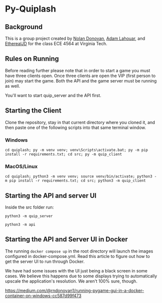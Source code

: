 # Py-Quiplash

## Background
This is a group project created by [Nolan Donovan](https://github.com/noldono), [Adam Lahouar](https://github.com/adamlahouar), and [EtherealJD](https://github.com/etherealjd) for the class ECE 4564 at Virginia Tech.

## Rules on Running
Before reading further please note that in order to start a game you must have three clients open. Once three clients are open the VIP (first person to join) may start the game. Both the API and the game server must be running as well.

You'll want to start quip_server and the API first.

## Starting the Client
Clone the repository, stay in that current directory where you cloned it, and then paste one of the following scripts into that same terminal window.
### Windows
```cd quiplash; py -m venv venv; venv\Scripts\activate.bat; py -m pip install -r requirements.txt; cd src; py -m quip_client```

### MacOS/Linux
``cd quiplash; python3 -m venv venv; source venv/bin/activate; python3 -m pip install -r requirements.txt; cd src; python3 -m quip_client``

## Starting the API and server UI
Inside the src folder run:

``python3 -m quip_server``

``python3 -m api``


## Starting the API and Server UI in Docker
The running ``docker compose up`` in the root directory will launch the images configured in docker-compose.yml. Read this article to figure out how to get the server UI to run through Docker.

We have had some issues with the UI just being a black screen in some cases. We believe this happens due to some displays trying to automatically upscale the application's resolution. We aren't 100% sure, though.

https://medium.com/@rndonovan1/running-pygame-gui-in-a-docker-container-on-windows-cc587d99f473
